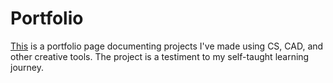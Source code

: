 # Portfolio
[This](dheirya.com) is a portfolio page documenting projects I've made using CS, CAD, and other creative tools. The project is a testiment to my self-taught learning journey.
